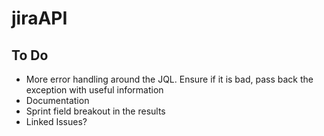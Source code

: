 # jiraAPI

## To Do
* More error handling around the JQL.  Ensure if it is bad, pass back the exception with useful information
* Documentation 
* Sprint field breakout in the results
* Linked Issues?
